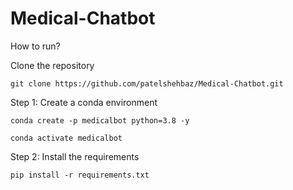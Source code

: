 # Medical-Chatbot

How to run?

Clone the repository

```
git clone https://github.com/patelshehbaz/Medical-Chatbot.git
```

Step 1: Create a conda environment

```
conda create -p medicalbot python=3.8 -y
```

```
conda activate medicalbot
```

Step 2: Install the requirements

```
pip install -r requirements.txt
```
